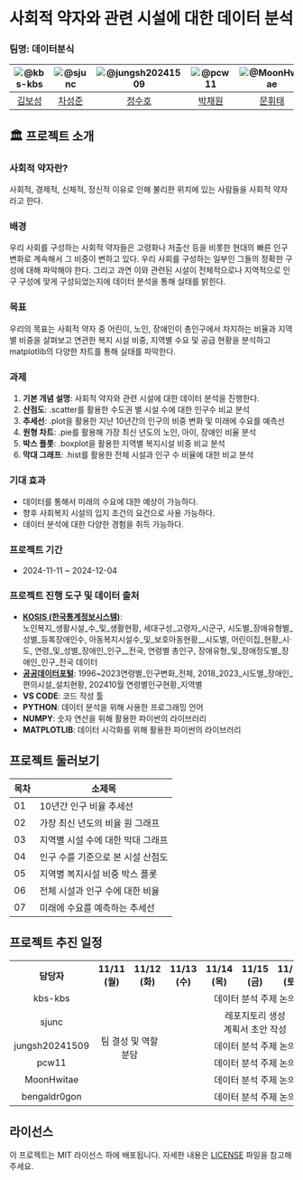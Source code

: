 # 사회적 약자와 관련 시설에 대한 데이터 분석

### 팀명: 데이터분식
|![@kbs-kbs](https://wsrv.nl/?url=avatars.githubusercontent.com/kbs-kbs&w=100&h=100&fit=cover&mask=circle)|![@sjunc](https://wsrv.nl/?url=avatars.githubusercontent.com/sjunc&w=100&h=100&fit=cover&mask=circle)|![@jungsh20241509](https://wsrv.nl/?url=avatars.githubusercontent.com/jungsh20241509&w=100&h=100&fit=cover&mask=circle)|![@pcw11](https://wsrv.nl/?url=avatars.githubusercontent.com/pcw11&w=100&h=100&fit=cover&mask=circle)|![@MoonHwitae](https://wsrv.nl/?url=avatars.githubusercontent.com/MoonHwitae&w=100&h=100&fit=cover&mask=circle)| ![@bengaldr0gon](https://wsrv.nl/?url=avatars.githubusercontent.com/bengaldr0gon&w=100&h=100&fit=cover&mask=circle)| 
|:---:|:---:|:---:|:---:|:---:|:---:|
|[김보성](https://github.com/kbs-kbs)|[차성준](https://github.com/sjunc)|[정수호](https://github.com/jungsh20241509)|[박채원](https://github.com/pcw11)|[문휘태](https://github.com/MoonHwitae)|[황용범](https://github.com/bengaldr0gon) |

## 🏛️ 프로젝트 소개
### 사회적 약자란?
사회적, 경제적, 신체적, 정신적 이유로 인해 불리한 위치에 있는 사람들을 사회적 약자라고 한다. 

### 배경
우리 사회를 구성하는 사회적 약자들은 고령화나 저출산 등을 비롯한 현대의 빠른 인구 변화로 계속해서 그 비중이 변하고 있다. 우리 사회를 구성하는 일부인 그들의 정확한 구성에 대해 파악해야 한다. 그리고 과연 이와 관련된 시설이 전체적으로나 지역적으로 인구 구성에 맞게 구성되었는지에 데이터 분석을 통해 실태를 밝힌다.

### 목표
우리의 목표는 사회적 약자 중 어린이, 노인, 장애인이 총인구에서 차지하는 비율과 지역별 비중을 살펴보고 연관한 복지 시설 비중, 지역별 수요 및 공급 현황을 분석하고 matplotlib의 다양한 차트를 통해 실태를 파악한다. 

### 과제
1. **기본 개념 설명**: 사회적 약자와 관련 시설에 대한 데이터 분석을 진행한다.
2. **산점도**: .scatter를 활용한 수도권 별 시설 수에 대한 인구수 비교 분석
3. **추세선**: .plot을 활용한 지난 10년간의 인구의 비중 변화 및 미래에 수요를 예측선
4. **원형 차트**: .pie를 활용해 가장 최신 년도의 노인, 아이, 장애인 비율 분석
5. **박스 플롯**: .boxplot을 활용한 지역별 복지시설 비중 비교 분석
6. **막대 그래프**: .hist를 활용한 전체 시설과 인구 수 비율에 대한 비교 분석

### 기대 효과
- 데이터를 통해서 미래의 수요에 대한 예상이 가능하다.
- 향후 사회복지 시설의 입지 조건의 요건으로 사용 가능하다. 
- 데이터 분석에 대한 다양한 경험을 취득 가능하다. 

### 프로젝트 기간
- 2024-11-11 ~ 2024-12-04

### 프로젝트 진행 도구 및 데이터 출처

- **[KOSIS (한국통계정보시스템)](https://kosis.kr/index/index.do)**:  
 노인복지_생활시설_수_및_생활현황, 세대구성_고령자_시군구, 시도별_장애유형별_성별_등록장애인수, 아동복지시설수_및_보호아동현황__시도별, 어린이집_현황_시·도, 연령_및_성별_장애인_인구__전국, 연령별 총인구, 장애유형_및_장애정도별_장애인_인구_전국 데이터
 - **[공공데이터포털](https://www.data.go.kr/)**:
 1996~2023연령별_인구변화_전체, 2018_2023_시도별_장애인_편의시설_설치현황, 202410월 연령별인구현황_지역별
- **VS CODE**: 코드 작성 툴
- **PYTHON**: 데이터 분석을 위해 사용한 프로그래밍 언어
- **NUMPY**: 숫자 연산을 위해 활용한 파이썬의 라이브러리 
- **MATPLOTLIB**: 데이터 시각화를 위해 활용한 파이썬의 라이브러리 






##  프로젝트 둘러보기

|목차|소제목|
|---|---|
|01|10년간 인구 비율 추세선|
|02|가장 최신 년도의 비율 원 그래프|
|03|지역별 시설 수에 대한 막대 그래프|
|04|인구 수를 기준으로 본 시설 산점도|
|05|지역별 복지시설 비중 박스 플롯|
|06|전체 시설과 인구 수에 대한 비율|
|07|미래에 수요를 예측하는 추세선|




##  프로젝트 추진 일정
<table>
  <tr>
    <th>담당자</th>
    <th>11/11 (월)</th>
    <th>11/12 (화)</th>
    <th>11/13 (수)</th>
    <th>11/14 (목)</th>
    <th>11/15 (금)</th>
    <th>11/16 (토)</th>
    <th>11/17 (일)</th>
    <th>11/18 (월)</th> 
    <th>11/19 (화)</th>
    <th>11/20 (수)</th>
    <th>11/21 (목)</th>
    <th>11/22 (금)</th>
    <th>11/23 (토)</th>
    <th>11/24 (일)</th>
    <th>11/25 (월)</th>
    <th>11/26 (화)</th>
    <th>11/27 (수)</th>
    <th>11/28 (목)</th>
    <th>11/29 (금)</th>
    <th>11/30 (토)</th>
    <th>12/01 (일)</th>
    <th>12/02 (월)</th>
    <th>12/03 (화)</th>
    <th>12/04 (수)</th>
  </tr>
  <tr>
    <td align="center">kbs-kbs</td>
    <td colspan="2" rowspan="6" align="center">팀 결성 및 역할 분담</td>
    <td colspan="5" align="center">데이터 분석 주제 논의</td>
    <td colspan="6" align="center">지역별 장애인구 수 대비 편의시설 수 산점도 그리기</td>
    <td colspan="12" align="center">전체 코드 검토 및 보완<br></td>
  </tr>
  <tr>
    <td align="center">sjunc</td>
    <td colspan="5" align="center">레포지토리 생성<br> 계획서 초안 작성</td>
    <td colspan="6" align="center">데이터 수집 및 팀 회의 진행</td>
    <td colspan="12" align="center">작성된 파일 취합 및 수정<br>결과 보고서 작성</td>
  </tr>
  <tr>
    <td align="center">jungsh20241509</td>
    <td colspan="5" align="center">데이터 분석 주제 논의</td>
    <td colspan="20" align="center">.hist를 활용한 지난 10년간의 인구의 비중 변화 추세선 작성</td>
  </tr>
  <tr>
    <td align="center">pcw11</td>
    <td colspan="5" align="center">데이터 분석 주제 논의</td>
    <td colspan="20" align="center">.pie를 활용해 가장 최신 연도의 노인, 아이, 장애인 비율 분석</td>
  </tr>
  <tr>
    <td align="center">MoonHwitae</td>
    <td colspan="5" align="center">데이터 분석 주제 논의</td>
    <td colspan="20" align="center">전체 시설과 인구 수 비율에 대한 비교 분석</td>
  </tr>
  <tr>
    <td align="center">bengaldr0gon</td>
    <td colspan="5" align="center">데이터 분석 주제 논의</td>
    <td colspan="6" align="center">.boxplot을 활용한 지역별 복지시설 비중 비교 분석</td>
    <td colspan="20" align="center">파일 검수 및 발표</td>
  </tr>
</table>


##  라이선스

이 프로젝트는 MIT 라이선스 하에 배포됩니다. 자세한 내용은 [LICENSE](https://github.com/sjunc/2024-DA-Team/blob/main/LICENSE) 파일을 참고해 주세요.

